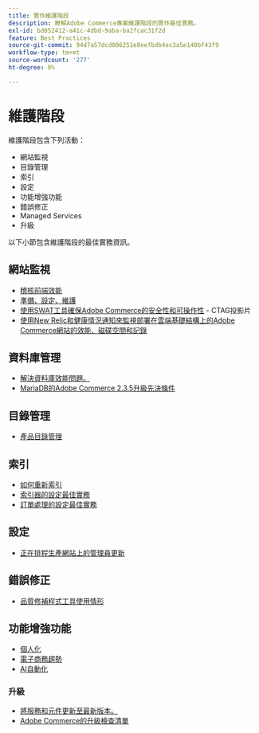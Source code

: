 ```yaml
---
title: 實作維護階段
description: 瞭解Adobe Commerce專案維護階段的實作最佳實務。
exl-id: bd052412-a41c-4dbd-9aba-ba2fcac31f2d
feature: Best Practices
source-git-commit: 94d7a57dcd006251e8eefbdb4ec3a5e140bf43f9
workflow-type: tm+mt
source-wordcount: '277'
ht-degree: 0%

---
```


# 維護階段

維護階段包含下列活動：

- 網站監視
- 目錄管理
- 索引
- 設定
- 功能增強功能
- 錯誤修正
- Managed Services
- 升級

以下小節包含維護階段的最佳實務資訊。

## 網站監視

- [稽核前端效能](frontend-performance.md)
- [準備、設定、維護](https://business.adobe.com/blog/basics/ready-set-maintain)
- [使用SWAT工具確保Adobe Commerce的安全性和可操作性](https://experienceleague.adobe.com/docs/commerce-operations/tools/site-wide-analysis-tool/intro.html?lang=en#integrations-with-other-adobe-commerce-support-tools) - CTAG投影片
- [使用New Relic和健康情況通知來監視部署在雲端基礎結構上的Adobe Commerce網站的效能、磁碟空間和記錄](https://experienceleague.adobe.com/docs/commerce-cloud-service/user-guide/monitor/performance.html)

## 資料庫管理

- [解決資料庫效能問題&#x200B;。](resolve-database-performance-issues.md)
- [MariaDB的Adobe Commerce 2.3.5升級先決條件&#x200B;](commerce-235-upgrade-prerequisites-mariadb.md)

## 目錄管理

<!-- Asset not yet integrated
- [Catalog Image Resizing](https://wiki.corp.adobe.com/x/oj4ykw) (wiki)
-->
- [產品目錄管理](https://www.gotostage.com/channel/fca90f7960be436f9b849215d9e06026/recording/2eea2782fc874047a020391000519f8b/watch?source=CHANNEL)

## 索引

<!-- Asset not yet integrated
- [Reindexing - the safe way](https://wiki.corp.adobe.com/x/oj4ykw)(wiki)
-->
- [如何重新索引](https://developer.adobe.com/commerce/php/development/components/indexing/#how-to-reindex)
- [索引器的設定最佳實&#x200B;務](indexer-configuration.md)
- [訂單處理的設定最佳實務](order-processing-configuration.md)
<!-- Asset not yet integrated from CTAG deck:
- Plan upsizing for planned traffic increases during promotions or holidays -->

## 設定

- [正在排程生產網站上的管理員更新](scheduling-admin-updates-in-production.md)

<!-- Asset not yet integrated from CTAG deck: Planning for peak season and promotional periods (upsizing)-->

## 錯誤修正

- [品質修補程式工具使用情形](https://experienceleague.adobe.com/docs/commerce-operations/tools/quality-patches-tool/usage.html)

## 功能增強功能

- [個人化](https://www.gotostage.com/channel/fca90f7960be436f9b849215d9e06026/recording/e218545a77de490fb5102eca07d0580a/watch?source=CHANNEL)
- [電子商務趨勢](https://www.gotostage.com/channel/fca90f7960be436f9b849215d9e06026/recording/9a772468d7b64409a3d5dff4d67e656d/watch?source=CHANNEL)
- [AI自動化](https://www.gotostage.com/channel/fca90f7960be436f9b849215d9e06026/recording/27ae23699c2847be981a23ca098e548f/watch?source=CHANNEL)

### 升級

- [將服務和元件更新至最新版本&#x200B;。](update-services.md)
- [Adobe Commerce的升級檢查清單&#x200B;](upgrade-checklist.md)
